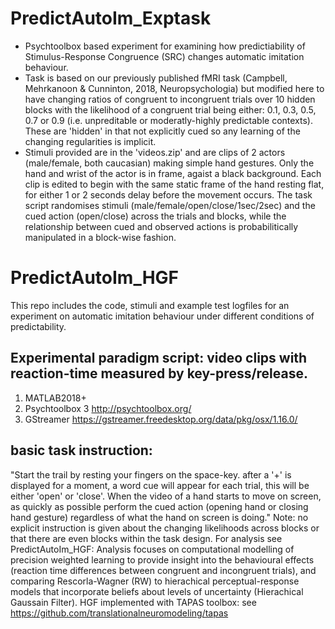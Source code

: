 # PredictAutoIm_Exptask
* Psychtoolbox based experiment for examining how predictiability of Stimulus-Response Congruence (SRC) changes automatic imitation behaviour. 
* Task is based on our previously published fMRI task (Campbell, Mehrkanoon & Cunninton, 2018, Neuropsychologia) but modified here to have changing ratios of congruent to incongruent trials over 10 hidden blocks with the likelihood of a congruent trial being either: 0.1, 0.3, 0.5, 0.7 or 0.9 (i.e. unpreditable or moderatly-highly predictable contexts). These are 'hidden' in that not explicitly cued so any learning of the changing regularities is implicit.
* Stimuli provided are in the 'videos.zip' and are clips of 2 actors (male/female, both caucasian) making simple hand gestures. Only the hand and wrist of the actor is in frame, agaist a black background. Each clip is edited to begin with the same static frame of the hand resting flat, for either 1 or 2 seconds delay before the movement occurs. The task script randomises stimuli (male/female/open/close/1sec/2sec) and the cued action (open/close) across the trials and blocks, while the relationship between cued and observed actions is probabilitically manipulated in a block-wise fashion.


# PredictAutoIm_HGF
This repo includes the code, stimuli and example test logfiles for an experiment on automatic imitation behaviour under different conditions of predictability. 
## Experimental paradigm script: video clips with reaction-time measured by key-press/release.
 1) MATLAB2018+   
 2) Psychtoolbox 3  http://psychtoolbox.org/     
 3) GStreamer https://gstreamer.freedesktop.org/data/pkg/osx/1.16.0/

## basic task instruction:
"Start the trail by resting your fingers on the space-key. after a '+' is displayed for a moment, a word cue will appear for each trial, this will be either 'open' or 'close'. When the video of a hand starts to move on screen, as quickly as possible perform the cued action (opening hand or closing hand gesture) regardless of what the hand on screen is doing." 
Note: no explicit instruction is given about the changing likelihoods across blocks or that there are even blocks within the task design.
For analysis see PredictAutoIm_HGF: Analysis focuses on computational modelling of precision weighted learning to provide insight into the behavioural effects (reaction time differences between congruent and incongruent trials), and comparing Rescorla-Wagner (RW) to hierachical perceptual-response models that incorporate beliefs about levels of uncertainty (Hierachical Gaussain Filter). HGF implemented with TAPAS toolbox: see https://github.com/translationalneuromodeling/tapas 


